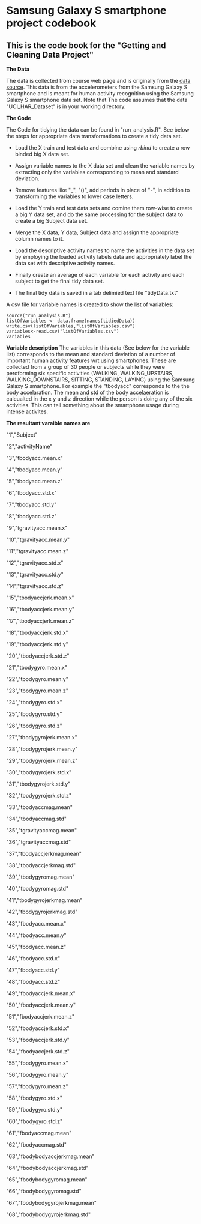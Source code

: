 Samsung Galaxy S smartphone project codebook
========================================================

This is the code book for the "Getting and Cleaning Data Project"
-----------------------------------------

**The Data**

The data is collected from course web page and is originally from the [data source](http://archive.ics.uci.edu/ml/datasets/Human+Activity+Recognition+Using+Smartphones). This data is from the accelerometers from the Samsung Galaxy S smartphone and is meant for human activity recognition using the Samsung Galaxy S smartphone data set. Note that The code assumes that the data "UCI_HAR_Dataset" is in your working directory.


**The Code**

The Code for tidying the data can be found in "run_analysis.R". See below the steps for appropriate data transformations to create a tidy data set.

- Load the X train and test data and combine using *rbind* to create a row binded big X data set.

- Assign variable names to the X data set and clean the variable names by extracting only the variables corresponding to mean and standard deviation.

- Remove features like "_", "()", add periods in place of "-",  in addition to transforming the variables to lower case letters.

- Load the Y train and test data sets and comine them row-wise to create a big Y data set, and do the same processing for the subject data to create a big Subject data set.

- Merge the X data, Y data, Subject data and assign the appropriate column names to it.

- Load the descriptive activity names to name the activities in the data set by employing the loaded activity labels data and appropriately label the data set with descriptive activity names.

- Finally create an average of each variable for each activity and each subject to get the final tidy data set.

- The final tidy data is saved in a tab delimied text file "tidyData.txt"


A csv file for variable names is created to show the list of variables:

```{r createtable, results="asis", echo=FALSE}
source("run_analysis.R")
listOfVariables <- data.frame(names(tidiedData))
write.csv(listOfVariables,"listOfVariables.csv") 
variables<-read.csv("listOfVariables.csv")
variables
```

**Variable description**
The variables in this data (See below for the variable list) corresponds to the mean and standard deviation of a number of important human activity features wrt using smartphones. These are collected from a group of 30 people or subjects while they were peroforming six specific activities (WALKING, WALKING_UPSTAIRS, WALKING_DOWNSTAIRS, SITTING, STANDING, LAYING) using the Samsung Galaxy S smartphone. For example the "tbodyacc" corresponds to the the body accelaration. The mean and std of the body accelaeration is calcualted in the x y and z direction while the person is doing any of the six activities. This can tell something about the smartphone usage during intense activites. 


**The resultant varaible names are**

"1","Subject"

"2","activityName"

"3","tbodyacc.mean.x"

"4","tbodyacc.mean.y"

"5","tbodyacc.mean.z"

"6","tbodyacc.std.x"

"7","tbodyacc.std.y"

"8","tbodyacc.std.z"

"9","tgravityacc.mean.x"

"10","tgravityacc.mean.y"

"11","tgravityacc.mean.z"

"12","tgravityacc.std.x"

"13","tgravityacc.std.y"

"14","tgravityacc.std.z"

"15","tbodyaccjerk.mean.x"

"16","tbodyaccjerk.mean.y"

"17","tbodyaccjerk.mean.z"

"18","tbodyaccjerk.std.x"

"19","tbodyaccjerk.std.y"

"20","tbodyaccjerk.std.z"

"21","tbodygyro.mean.x"

"22","tbodygyro.mean.y"

"23","tbodygyro.mean.z"

"24","tbodygyro.std.x"

"25","tbodygyro.std.y"

"26","tbodygyro.std.z"

"27","tbodygyrojerk.mean.x"

"28","tbodygyrojerk.mean.y"

"29","tbodygyrojerk.mean.z"

"30","tbodygyrojerk.std.x"

"31","tbodygyrojerk.std.y"

"32","tbodygyrojerk.std.z"

"33","tbodyaccmag.mean"

"34","tbodyaccmag.std"

"35","tgravityaccmag.mean"

"36","tgravityaccmag.std"

"37","tbodyaccjerkmag.mean"

"38","tbodyaccjerkmag.std"

"39","tbodygyromag.mean"

"40","tbodygyromag.std"

"41","tbodygyrojerkmag.mean"

"42","tbodygyrojerkmag.std"

"43","fbodyacc.mean.x"

"44","fbodyacc.mean.y"

"45","fbodyacc.mean.z"

"46","fbodyacc.std.x"

"47","fbodyacc.std.y"

"48","fbodyacc.std.z"

"49","fbodyaccjerk.mean.x"

"50","fbodyaccjerk.mean.y"

"51","fbodyaccjerk.mean.z"

"52","fbodyaccjerk.std.x"

"53","fbodyaccjerk.std.y"

"54","fbodyaccjerk.std.z"

"55","fbodygyro.mean.x"

"56","fbodygyro.mean.y"

"57","fbodygyro.mean.z"

"58","fbodygyro.std.x"

"59","fbodygyro.std.y"

"60","fbodygyro.std.z"

"61","fbodyaccmag.mean"

"62","fbodyaccmag.std"

"63","fbodybodyaccjerkmag.mean"

"64","fbodybodyaccjerkmag.std"

"65","fbodybodygyromag.mean"

"66","fbodybodygyromag.std"

"67","fbodybodygyrojerkmag.mean"

"68","fbodybodygyrojerkmag.std"







